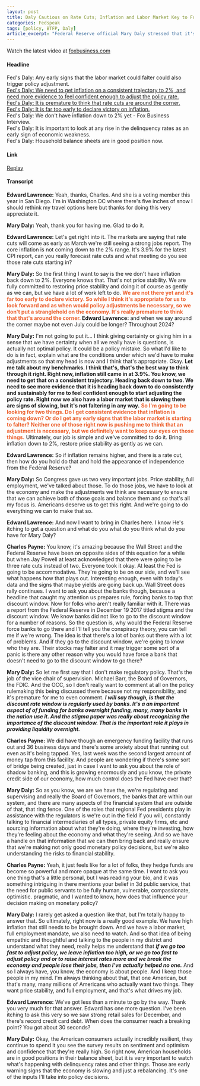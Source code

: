 ```yaml
---
layout: post
title: Daly Cautious on Rate Cuts; Inflation and Labor Market Key to Future Policy Decisions
categories: Fedspeak
tags: [policy, BTFP, Daly]
article_excerpt: "Federal Reserve official Mary Daly stressed that it's too soon to declare victory in their efforts to stabilize prices. While the Fed is considering cutting rates, she said 'it's premature to think that that's around the corner.' She outlined two critical factors the Fed is closely monitoring before deciding on any rate adjustments: consistent evidence of inflation moving sustainably back towards the 2% target, and early signs of faltering in the labor market. Daly's approach is centered on closely monitoring inflation trends and labor market conditions, emphasizing the Fed's commitment to achieving price stability while avoiding abrupt policy changes that could adversely affect the economy."
---
```

<script type="text/javascript" src="https://video.foxbusiness.com/v/embed.js?id=6345198344112&w=560&h=315"></script><noscript>Watch the latest video at <a href="https://www.foxbusiness.com">foxbusiness.com</a></noscript>
#### Headline
Fed's Daly: Any early signs that the labor market could falter could also trigger policy adjustment.  
[Fed's Daly: We need to get inflation on a consistent trajectory to 2%, and need more evidence to feel confident enough to adjust the policy rate.](#cut2)  
[Fed's Daly: It is premature to think that rate cuts are around the corner.](#cut) 
[Fed's Daly: It is far too early to declare victory on inflation.](#cut)  
Fed's Daly: We don't have inflation down to 2% yet - Fox Business Interview.  
Fed's Daly: It is important to look at any rise in the delinquency rates as an early sign of economic weakness.  
Fed's Daly: Household balance sheets are in good position now.
#### Link
[Replay](https://www.foxbusiness.com/video/6345198344112)
#### Transcript
**Edward Lawrence:** Yeah, thanks, Charles. And she is a voting member this year in San Diego. I'm in Washington DC where there's five inches of snow I should rethink my travel options here but thanks for doing this very appreciate it.

**Mary Daly:** Yeah, thank you for having me. Glad to do it. 

<a id="cut"></a>
**Edward Lawrence:** Let's get right into it. The markets are saying that rate cuts will come as early as March we're still seeing a strong jobs report. The core inflation is not coming down to the 2% range. It's 3.9% for the latest CPI report, can you really forecast rate cuts and what meeting do you see those rate cuts starting in?

**Mary Daly:** So the first thing I want to say is the we don't have inflation back down to 2%. Everyone knows that. That's not price stability. We are fully committed to restoring price stability and doing it of course as gently as we can, but we have a lot of work left to do. <span style="color:#ec5e2a;"><strong>We are not there yet and it's far too early to declare victory. So while I think it's appropriate for us to look forward and as when would policy adjustments be necessary, so we don't put a stranglehold on the economy. It's really premature to think that that's around the corner. </strong></span>
<a id="cut2"></a>
**Edward Lawrence:** and when we say around the corner maybe not even July could be longer? Throughout 2024?

**Mary Daly:** I'm not going to put it... I think giving certainty or giving him in a sense that we have certainty when all we really have is questions, is actually not optimal policy. It could be a policy mistake. So what I'd like to do is in fact, explain what are the conditions under which we'd have to make adjustments so that my head is now and I think that's appropriate. Okay. **Let me talk about my benchmarks. I think that's, that's the best way to think through it right. Right now, inflation still came in at 3.9%. You know, we need to get that on a consistent trajectory. Heading back down to two. We need to see more evidence that it is heading back down to do consistently and sustainably for me to feel confident enough to start adjusting the policy rate. Right now we also have a labor market that is slowing there are signs of slowing, but it's not faltering in any way.** <span style="color:#ec5e2a;"><strong>So I'm going to be looking for two things. Do I get consistent evidence that inflation is coming down? Or do I get any early signs that the labor market is starting to falter? Neither one of those right now is pushing me to think that an adjustment is necessary, but we definitely want to keep our eyes on those things.</strong></span> Ultimately, our job is simple and we've committed to do it. Bring inflation down to 2%, restore price stability as gently as we can. 

**Edward Lawrence:** So if inflation remains higher, and there is a rate cut, then how do you hold do that and hold the appearance of independence from the Federal Reserve?

**Mary Daly:** So Congress gave us two very important jobs. Price stability, full employment, we've talked about those. To do those jobs, we have to look at the economy and make the adjustments we think are necessary to ensure that we can achieve both of those goals and balance them and so that's all my focus is. Americans deserve us to get this right. And we're going to do everything we can to make that so. 

**Edward Lawrence:** And now I want to bring in Charles here. I know He's itching to get a question and what do you what do you think what do you have for Mary Daly?

**Charles Payne:** You know, it's amazing because the Wall Street and the Federal Reserve have been on opposite sides of this equation for a while but when Jay Powell at least acknowledged that there were going to be three rate cuts instead of two. Everyone took it okay. At least the Fed is going to be accommodative. They're going to be on our side, and we'll see what happens how that plays out. Interesting enough, even with today's data and the signs that maybe yields are going back up. Wall Street does rally continues. I want to ask you about the banks though, because a headline that caught my attention us prepares rule, forcing banks to tap that discount window. Now for folks who aren't really familiar with it. There was a report from the Federal Reserve in December 19 2017 titled stigma and the discount window. We know banks did not like to go to the discount window for a number of reasons. So the question is, why would the Federal Reserve force banks to go there and I'll tell you the conspiracy theory, you can tell me if we're wrong. The idea is that there's a lot of banks out there with a lot of problems. And if they go to the discount window, we're going to know who they are. Their stocks may falter and it may trigger some sort of a panic is there any other reason why you would have force a bank that doesn't need to go to the discount window to go there?

**Mary Daly:** So let me first say that I don't make regulatory policy. That's the job of the vice chair of supervision. Michael Barr, the Board of Governors, the FDIC. And the OCC, so I don't really want to comment at all on the policy rulemaking this being discussed there because not my responsibility, and it's premature for me to even comment. ***I will say though, is that the discount rate window is regularly used by banks. It's a an important aspect of of funding for banks overnight funding, many, many banks in the nation use it. And the stigma paper was really about recognizing the importance of the discount window. That is the important role it plays in providing liquidity overnight.***

**Charles Payne:** We did have though an emergency funding facility that runs out and 36 business days and there's some anxiety about that running out even as it's being tapped. Yes, last week was the second largest amount of money tap from this facility. And people are wondering if there's some sort of bridge being created, just in case I want to ask you about the role of shadow banking, and this is growing enormously and you know, the private credit side of our economy, how much control does the Fed have over that?

  
**Mary Daly:** So as you know, we are we have the, we're regulating and supervising and really the Board of Governors, the banks that are within our system, and there are many aspects of the financial system that are outside of that, that ring fence. One of the roles that regional Fed presidents play in assistance with the regulators is we're out in the field if you will, constantly talking to financial intermediaries of all types, private equity firms, etc and sourcing information about what they're doing, where they're investing, how they're feeling about the economy and what they're seeing. And so we have a handle on that information that we can then bring back and really ensure that we're making not only good monetary policy decisions, but we're also understanding the risks to financial stability. 

**Charles Payne:** Yeah, it just feels like for a lot of folks, they hedge funds are become so powerful and more opaque at the same time. I want to ask you one thing that's a little personal, but I was reading your bio, and it was something intriguing in there mentions your belief in 3d public service, that the need for public servants to be fully human, vulnerable, compassionate, optimistic. pragmatic, and I wanted to know, how does that influence your decision making on monetary policy?


**Mary Daly:** I rarely get asked a question like that, but I'm totally happy to answer that. So ultimately, right now is a really good example. We have high inflation that still needs to be brought down. And we have a labor market, full employment mandate, we also need to watch. And so that idea of being empathic and thoughtful and talking to the people in my district and understand what they need, really helps me understand that ***if we go too fast to adjust policy, we leave inflation too high, or we go too fast to adjust policy and or to raise interest rates more and we break the economy and people lose their jobs, then I've actually helped no one.*** And so I always have, you know, the economy is about people. And I keep those people in my mind. I'm always thinking about that, that one American, but that's many, many millions of Americans who actually want two things. They want price stability, and full employment, and that's what drives my job. 

**Edward Lawrence:** We've got less than a minute to go by the way. Thank you very much for that answer. Edward has one more question. I've been itching to ask this very so we saw strong retail sales for December, and there's record credit card debt. When does the consumer reach a breaking point? You got about 30 seconds?

**Mary Daly:** Okay, the American consumers actually incredibly resilient, they continue to spend it you see the survey results on sentiment and optimism and confidence that they're really high. So right now, American households are in good positions in their balance sheet, but it is very important to watch what's happening with delinquency rates and other things. Those are early warning signs that the economy is slowing and just a rebalancing. It's one of the inputs I'll take into policy decisions.

